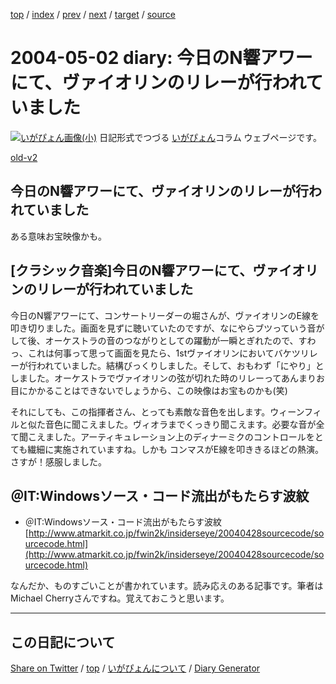 [top](../index.html) 
 / [index](index.html) 
 / [prev](ig040501.html) 
 / [next](ig040504.html) 
 / [target](https://igapyon.github.io/diary/2004/ig040502.html) 
 / [source](https://github.com/igapyon/diary/blob/gh-pages/2004/ig040502.html.src.md) 

2004-05-02 diary: 今日のN響アワーにて、ヴァイオリンのリレーが行われていました
=====================================================================================================
[![いがぴょん画像(小)](https://igapyon.github.io/diary/images/iga200306s.jpg "いがぴょん")](https://igapyon.github.io/diary/memo/memoigapyon.html) 日記形式でつづる [いがぴょん](https://igapyon.github.io/diary/memo/memoigapyon.html)コラム ウェブページです。

[old-v2](ig040502-orig.html)

## 今日のN響アワーにて、ヴァイオリンのリレーが行われていました

ある意味お宝映像かも。


## [クラシック音楽]今日のN響アワーにて、ヴァイオリンのリレーが行われていました

今日のN響アワーにて、コンサートリーダーの堀さんが、ヴァイオリンのE線を叩き切りました。画面を見ずに聴いていたのですが、なにやらブツっていう音がして後、オーケストラの音のつながりとしての躍動が一瞬とぎれたので、すわっ、これは何事って思って画面を見たら、1stヴァイオリンにおいてバケツリレーが行われていました。結構びっくりしました。そして、おもわず「にやり」としました。オーケストラでヴァイオリンの弦が切れた時のリレーってあんまりお目にかかることはできないでしょうから、この映像はお宝ものかも(笑)

それにしても、この指揮者さん、とっても素敵な音色を出します。ウィーンフィルと似た音色に聞こえました。ヴィオラまでくっきり聞こえます。必要な音が全て聞こえました。アーティキュレーション上のディナーミクのコントロールをとても繊細に実施されていますね。しかも コンマスがE線を叩ききるほどの熱演。さすが！感服しました。

## ＠IT:Windowsソース・コード流出がもたらす波紋

* ＠IT:Windowsソース・コード流出がもたらす波紋
  [http://www.atmarkit.co.jp/fwin2k/insiderseye/20040428sourcecode/sourcecode.html](http://www.atmarkit.co.jp/fwin2k/insiderseye/20040428sourcecode/sourcecode.html)

なんだか、ものすごいことが書かれています。読み応えのある記事です。筆者は
Michael Cherryさんですね。覚えておこうと思います。

----------------------------------------------------------------------------------------------------

## この日記について

[Share on Twitter](https://twitter.com/intent/tweet?hashtags=igapyon%2Cdiary%2C%E3%81%84%E3%81%8C%E3%81%B4%E3%82%87%E3%82%93&text=%E4%BB%8A%E6%97%A5%E3%81%AEN%E9%9F%BF%E3%82%A2%E3%83%AF%E3%83%BC%E3%81%AB%E3%81%A6%E3%80%81%E3%83%B4%E3%82%A1%E3%82%A4%E3%82%AA%E3%83%AA%E3%83%B3%E3%81%AE%E3%83%AA%E3%83%AC%E3%83%BC%E3%81%8C%E8%A1%8C%E3%82%8F%E3%82%8C%E3%81%A6%E3%81%84%E3%81%BE%E3%81%97%E3%81%9F&url=https%3A%2F%2Figapyon.github.io%2Fdiary%2F2004%2Fig040502.html) / [top](../index.html) / [いがぴょんについて](https://igapyon.github.io/diary/memo/memoigapyon.html) / [Diary Generator](https://github.com/igapyon/igapyonv3)
